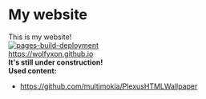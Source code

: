 # My website
This is my website!
<br>
[![pages-build-deployment](https://github.com/Wolfyxon/wolfyxon.github.io/actions/workflows/pages/pages-build-deployment/badge.svg)](https://github.com/Wolfyxon/wolfyxon.github.io/actions/workflows/pages/pages-build-deployment)
<br>
https://wolfyxon.github.io <br>
__It's still under construction!__
<br>
**Used content:**
- https://github.com/multimokia/PlexusHTMLWallpaper

